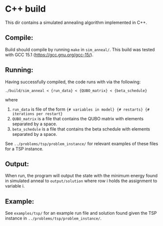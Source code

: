# C++ build

This dir contains a simulated annealing algorithm implemented in C++.

## Compile:

Build should compile by running `make` in `sim_anneal/`. This build was tested
with GCC 15.1 (https://gcc.gnu.org/gcc-15/).

## Running:

Having successfully compiled, the code runs with via the following:

```
./build/sim_anneal < {run_data} < {QUBO_matrix} < {beta_schedule}
```

where

1. `run_data` is file of the form `{# variables in model} {# restarts} {#
   iterations per restart}`
2. `QUBO_matrix` is a file that contains the QUBO matrix with elements
   separated by a space.
3. `beta_schedule` is a file that contains the beta schedule with elements
   separated by a space.

See `../problems/tsp/problem_instance/` for relevant examples of these files for a TSP
instance.

## Output:

When run, the program will output the state with the minimum energy found in
simulated anneal to `output/solution` where row i holds the assignment to
variable i.

## Example:

See `examples/tsp/` for an example run file and solution found given
the TSP instance in `../problems/tsp/problem_instance/`.

